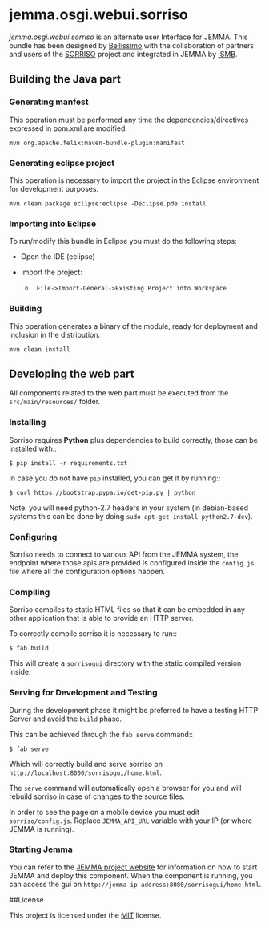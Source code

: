 # jemma.osgi.webui.sorriso

*jemma.osgi.webui.sorriso* is an alternate user Interface for JEMMA. 
This bundle has been designed by [Bellissimo](http://www.bellissimo.it/) with the collaboration of partners and users of the [SORRISO](http://www.progetto-sorriso.it/) project and integrated in JEMMA by [ISMB](http://www.ismb.it).

## Building the Java part

### Generating manfest

This operation must be performed any time the dependencies/directives expressed in pom.xml are modified.

```
mvn org.apache.felix:maven-bundle-plugin:manifest
```

### Generating eclipse project

This operation is necessary to import the project in the Eclipse environment for development purposes.

```
mvn clean package eclipse:eclipse -Declipse.pde install
```

### Importing into Eclipse

To run/modify this bundle in Eclipse you must do the following steps:

- Open the IDE (eclipse)  

- Import the project: 
	- ``` File->Import-General->Existing Project into Workspace```

### Building 

This operation generates a binary of the module, ready for deployment and inclusion in the distribution.

```
mvn clean install
```

## Developing the web part

All components related to the web part must be executed from the ```src/main/resources/``` folder.

### Installing

Sorriso requires **Python** plus dependencies to build correctly, those can be installed with::

    $ pip install -r requirements.txt

In case you do not have ``pip`` installed, you can get it by running::

    $ curl https://bootstrap.pypa.io/get-pip.py | python
    
Note: you will need python-2.7 headers in your system (in debian-based systems this can be done by doing ```sudo apt-get install python2.7-dev```).    

### Configuring


Sorriso needs to connect to various API from the JEMMA system, the endpoint where
those apis are provided is configured inside the ``config.js`` file where all the
configuration options happen.

###  Compiling

Sorriso compiles to static HTML files so that it can be embedded in any other application
that is able to provide an HTTP server.

To correctly compile sorriso it is necessary to run::

    $ fab build

This will create a ``sorrisogui`` directory with the static compiled version inside.

###  Serving for Development and Testing

During the development phase it might be preferred to have a testing HTTP Server
and avoid the ``build`` phase.

This can be achieved through the ``fab serve`` command::

    $ fab serve

Which will correctly build and serve sorriso on ``http://localhost:8000/sorrisogui/home.html``.

The ``serve`` command will automatically open a browser for you and will rebuild sorriso
in case of changes to the source files.

In order to see the page on a mobile device you must edit ``sorriso/config.js``.
Replace ``JEMMA_API_URL`` variable with your IP (or where JEMMA is running).

###  Starting Jemma

You can refer to the [JEMMA project website](http://jemma.energy-home.org) for information on how to start JEMMA and deploy this component.
When the component is running, you can access the gui on ```http://jemma-ip-address:8080/sorrisogui/home.html```.

##License

This project is licensed under the [MIT](https://opensource.org/licenses/MIT) license.
